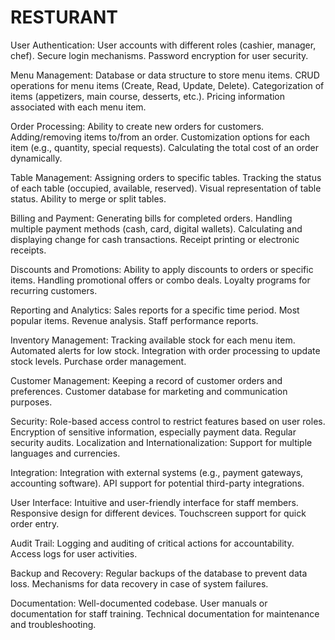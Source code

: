 # RESTURANT
User Authentication:
User accounts with different roles (cashier, manager, chef).
Secure login mechanisms.
Password encryption for user security.

Menu Management:
Database or data structure to store menu items.
CRUD operations for menu items (Create, Read, Update, Delete).
Categorization of items (appetizers, main course, desserts, etc.).
Pricing information associated with each menu item.

Order Processing:
Ability to create new orders for customers.
Adding/removing items to/from an order.
Customization options for each item (e.g., quantity, special requests).
Calculating the total cost of an order dynamically.

Table Management:
Assigning orders to specific tables.
Tracking the status of each table (occupied, available, reserved).
Visual representation of table status.
Ability to merge or split tables.

Billing and Payment:
Generating bills for completed orders.
Handling multiple payment methods (cash, card, digital wallets).
Calculating and displaying change for cash transactions.
Receipt printing or electronic receipts.

Discounts and Promotions:
Ability to apply discounts to orders or specific items.
Handling promotional offers or combo deals.
Loyalty programs for recurring customers.

Reporting and Analytics:
Sales reports for a specific time period.
Most popular items.
Revenue analysis.
Staff performance reports.

Inventory Management:
Tracking available stock for each menu item.
Automated alerts for low stock.
Integration with order processing to update stock levels.
Purchase order management.

Customer Management:
Keeping a record of customer orders and preferences.
Customer database for marketing and communication purposes.

Security:
Role-based access control to restrict features based on user roles.
Encryption of sensitive information, especially payment data.
Regular security audits.
Localization and Internationalization:
Support for multiple languages and currencies.

Integration:
Integration with external systems (e.g., payment gateways, accounting software).
API support for potential third-party integrations.

User Interface:
Intuitive and user-friendly interface for staff members.
Responsive design for different devices.
Touchscreen support for quick order entry.

Audit Trail:
Logging and auditing of critical actions for accountability.
Access logs for user activities.

Backup and Recovery:
Regular backups of the database to prevent data loss.
Mechanisms for data recovery in case of system failures.

Documentation:
Well-documented codebase.
User manuals or documentation for staff training.
Technical documentation for maintenance and troubleshooting.
